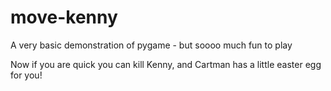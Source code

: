 # move-kenny

A very basic demonstration of pygame - but soooo much fun to play

Now if you are quick you can kill Kenny, and Cartman has a little easter egg for you!
